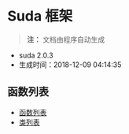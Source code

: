 # Suda 框架

> **注：** 文档由程序自动生成

- suda 2.0.3 
- 生成时间：2018-12-09 04:14:35
## 函数列表

- [函数列表](functions/README.md)
- [类列表](classes/README.md)